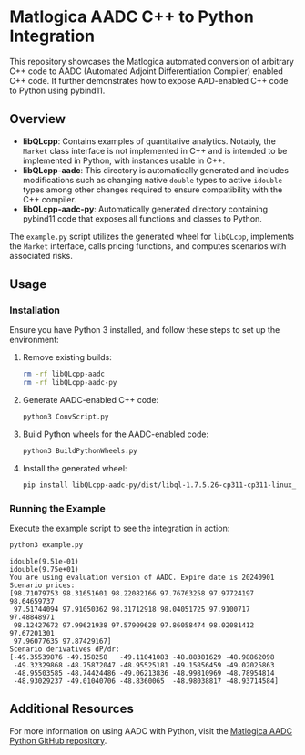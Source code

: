 # Matlogica AADC C++ to Python Integration

This repository showcases the Matlogica automated conversion of arbitrary C++ code to AADC (Automated Adjoint Differentiation Compiler) enabled C++ code. It further demonstrates how to expose AAD-enabled C++ code to Python using pybind11.

## Overview

- **libQLcpp**: Contains examples of quantitative analytics. Notably, the `Market` class interface is not implemented in C++ and is intended to be implemented in Python, with instances usable in C++.
- **libQLcpp-aadc**: This directory is automatically generated and includes modifications such as changing native `double` types to active `idouble` types among other changes required to ensure compatibility with the C++ compiler.
- **libQLcpp-aadc-py**: Automatically generated directory containing pybind11 code that exposes all functions and classes to Python.

The `example.py` script utilizes the generated wheel for `libQLcpp`, implements the `Market` interface, calls pricing functions, and computes scenarios with associated risks.

## Usage

### Installation

Ensure you have Python 3 installed, and follow these steps to set up the environment:

1. Remove existing builds:
   ```bash
   rm -rf libQLcpp-aadc
   rm -rf libQLcpp-aadc-py
   ```

2. Generate AADC-enabled C++ code:
   ```bash
   python3 ConvScript.py
   ```

3. Build Python wheels for the AADC-enabled code:
   ```bash
   python3 BuildPythonWheels.py
   ```

4. Install the generated wheel:
   ```bash
   pip install libQLcpp-aadc-py/dist/libql-1.7.5.26-cp311-cp311-linux_x86_64.whl
   ```

### Running the Example

Execute the example script to see the integration in action:
```bash
python3 example.py
```
```
idouble(9.51e-01)
idouble(9.75e+01)
You are using evaluation version of AADC. Expire date is 20240901
Scenario prices:
[98.71079753 98.31651601 98.22082166 97.76763258 97.97724197 98.64659737
 97.51744094 97.91050362 98.31712918 98.04051725 97.9100717  97.48848971
 98.12427672 97.99621938 97.57909628 97.86058474 98.02081412 97.67201301
 97.96077635 97.87429167]
Scenario derivatives dP/dr:
[-49.35539876 -49.158258   -49.11041083 -48.88381629 -48.98862098
 -49.32329868 -48.75872047 -48.95525181 -49.15856459 -49.02025863
 -48.95503585 -48.74424486 -49.06213836 -48.99810969 -48.78954814
 -48.93029237 -49.01040706 -48.8360065  -48.98038817 -48.93714584]
```

## Additional Resources

For more information on using AADC with Python, visit the [Matlogica AADC Python GitHub repository](https://github.com/matlogica/AADC-Python).

